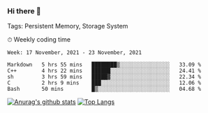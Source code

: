 ### Hi there 👋

Tags: Persistent Memory, Storage System

<!--

[![Anurag's github stats](https://github-readme-stats.vercel.app/api?username=wwyf)](https://github.com/anuraghazra/github-readme-stats)

[![Anurag's github stats](https://github-readme-stats.vercel.app/api?username=wwyf&count_private=true)](https://github.com/anuraghazra/github-readme-stats)


[![Top Langs](https://github-readme-stats.vercel.app/api/top-langs/?username=wwyf&count_private=true&&hide=jupyter%20notebook,html)](https://github.com/anuraghazra/github-readme-stats)



-->


⏱ Weekly coding time

<!--START_SECTION:waka-->
```text
Week: 17 November, 2021 - 23 November, 2021

Markdown   5 hrs 55 mins   ████████▒░░░░░░░░░░░░░░░░   33.09 % 
C++        4 hrs 22 mins   ██████░░░░░░░░░░░░░░░░░░░   24.41 % 
sh         3 hrs 59 mins   █████▓░░░░░░░░░░░░░░░░░░░   22.34 % 
C          2 hrs 9 mins    ███░░░░░░░░░░░░░░░░░░░░░░   12.06 % 
Bash       50 mins         █▒░░░░░░░░░░░░░░░░░░░░░░░   04.68 % 
```
<!--END_SECTION:waka-->



[![Anurag's github stats](https://github-readme-stats.vercel.app/api?username=wwyf&count_private=true&show_icons=true&hide_border=true)](https://github.com/anuraghazra/github-readme-stats) [![Top Langs](https://github-readme-stats.vercel.app/api/top-langs/?username=wwyf&count_private=true&hide=jupyter%20notebook,html,OpenEdge%20ABL&langs_count=10&layout=compact&hide_border=true)](https://github.com/anuraghazra/github-readme-stats)

<!--

[![willianrod's wakatime stats](https://github-readme-stats.vercel.app/api/wakatime?username=wwyf)](https://github.com/anuraghazra/github-readme-stats)


-->

